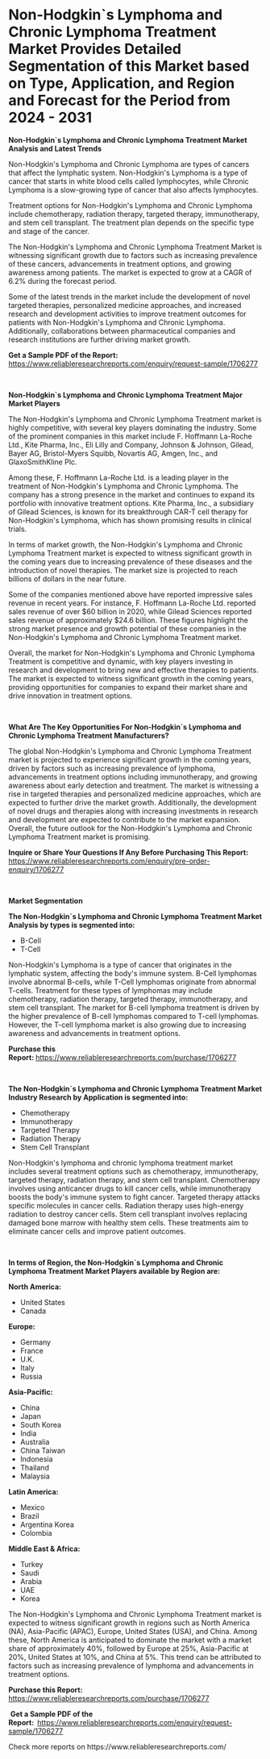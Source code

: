 <p><h1>Non-Hodgkin`s Lymphoma and Chronic Lymphoma Treatment Market Provides Detailed Segmentation of this Market based on Type, Application, and Region and Forecast for the Period from 2024 - 2031</h1></p><p><strong>Non-Hodgkin`s Lymphoma and Chronic Lymphoma Treatment Market Analysis and Latest Trends</strong></p>
<p><p>Non-Hodgkin's Lymphoma and Chronic Lymphoma are types of cancers that affect the lymphatic system. Non-Hodgkin's Lymphoma is a type of cancer that starts in white blood cells called lymphocytes, while Chronic Lymphoma is a slow-growing type of cancer that also affects lymphocytes. </p><p>Treatment options for Non-Hodgkin's Lymphoma and Chronic Lymphoma include chemotherapy, radiation therapy, targeted therapy, immunotherapy, and stem cell transplant. The treatment plan depends on the specific type and stage of the cancer.</p><p>The Non-Hodgkin's Lymphoma and Chronic Lymphoma Treatment Market is witnessing significant growth due to factors such as increasing prevalence of these cancers, advancements in treatment options, and growing awareness among patients. The market is expected to grow at a CAGR of 6.2% during the forecast period.</p><p>Some of the latest trends in the market include the development of novel targeted therapies, personalized medicine approaches, and increased research and development activities to improve treatment outcomes for patients with Non-Hodgkin's Lymphoma and Chronic Lymphoma. Additionally, collaborations between pharmaceutical companies and research institutions are further driving market growth.</p></p>
<p><strong>Get a Sample PDF of the Report:&nbsp;</strong> <a href="https://www.reliableresearchreports.com/enquiry/request-sample/1706277">https://www.reliableresearchreports.com/enquiry/request-sample/1706277</a></p>
<p>&nbsp;</p>
<p><strong>Non-Hodgkin`s Lymphoma and Chronic Lymphoma Treatment Major Market Players</strong></p>
<p><p>The Non-Hodgkin's Lymphoma and Chronic Lymphoma Treatment market is highly competitive, with several key players dominating the industry. Some of the prominent companies in this market include F. Hoffmann La-Roche Ltd., Kite Pharma, Inc., Eli Lilly and Company, Johnson & Johnson, Gilead, Bayer AG, Bristol-Myers Squibb, Novartis AG, Amgen, Inc., and GlaxoSmithKline Plc.</p><p>Among these, F. Hoffmann La-Roche Ltd. is a leading player in the treatment of Non-Hodgkin's Lymphoma and Chronic Lymphoma. The company has a strong presence in the market and continues to expand its portfolio with innovative treatment options. Kite Pharma, Inc., a subsidiary of Gilead Sciences, is known for its breakthrough CAR-T cell therapy for Non-Hodgkin's Lymphoma, which has shown promising results in clinical trials.</p><p>In terms of market growth, the Non-Hodgkin's Lymphoma and Chronic Lymphoma Treatment market is expected to witness significant growth in the coming years due to increasing prevalence of these diseases and the introduction of novel therapies. The market size is projected to reach billions of dollars in the near future.</p><p>Some of the companies mentioned above have reported impressive sales revenue in recent years. For instance, F. Hoffmann La-Roche Ltd. reported sales revenue of over $60 billion in 2020, while Gilead Sciences reported sales revenue of approximately $24.6 billion. These figures highlight the strong market presence and growth potential of these companies in the Non-Hodgkin's Lymphoma and Chronic Lymphoma Treatment market.</p><p>Overall, the market for Non-Hodgkin's Lymphoma and Chronic Lymphoma Treatment is competitive and dynamic, with key players investing in research and development to bring new and effective therapies to patients. The market is expected to witness significant growth in the coming years, providing opportunities for companies to expand their market share and drive innovation in treatment options.</p></p>
<p>&nbsp;</p>
<p><strong>What Are The Key Opportunities For Non-Hodgkin`s Lymphoma and Chronic Lymphoma Treatment Manufacturers?</strong></p>
<p><p>The global Non-Hodgkin's Lymphoma and Chronic Lymphoma Treatment market is projected to experience significant growth in the coming years, driven by factors such as increasing prevalence of lymphoma, advancements in treatment options including immunotherapy, and growing awareness about early detection and treatment. The market is witnessing a rise in targeted therapies and personalized medicine approaches, which are expected to further drive the market growth. Additionally, the development of novel drugs and therapies along with increasing investments in research and development are expected to contribute to the market expansion. Overall, the future outlook for the Non-Hodgkin's Lymphoma and Chronic Lymphoma Treatment market is promising.</p></p>
<p><strong>Inquire or Share Your Questions If Any Before Purchasing This Report:</strong> <a href="https://www.reliableresearchreports.com/enquiry/pre-order-enquiry/1706277">https://www.reliableresearchreports.com/enquiry/pre-order-enquiry/1706277</a></p>
<p>&nbsp;</p>
<p><strong>Market Segmentation</strong></p>
<p><strong>The Non-Hodgkin`s Lymphoma and Chronic Lymphoma Treatment Market Analysis by types is segmented into:</strong></p>
<p><ul><li>B-Cell</li><li>T-Cell</li></ul></p>
<p><p>Non-Hodgkin's Lymphoma is a type of cancer that originates in the lymphatic system, affecting the body's immune system. B-Cell lymphomas involve abnormal B-cells, while T-Cell lymphomas originate from abnormal T-cells. Treatment for these types of lymphomas may include chemotherapy, radiation therapy, targeted therapy, immunotherapy, and stem cell transplant. The market for B-cell lymphoma treatment is driven by the higher prevalence of B-cell lymphomas compared to T-cell lymphomas. However, the T-cell lymphoma market is also growing due to increasing awareness and advancements in treatment options.</p></p>
<p><strong>Purchase this Report:&nbsp;</strong><a href="https://www.reliableresearchreports.com/purchase/1706277">https://www.reliableresearchreports.com/purchase/1706277</a></p>
<p>&nbsp;</p>
<p><strong>The Non-Hodgkin`s Lymphoma and Chronic Lymphoma Treatment Market Industry Research by Application is segmented into:</strong></p>
<p><ul><li>Chemotherapy</li><li>Immunotherapy</li><li>Targeted Therapy</li><li>Radiation Therapy</li><li>Stem Cell Transplant</li></ul></p>
<p><p>Non-Hodgkin's lymphoma and chronic lymphoma treatment market includes several treatment options such as chemotherapy, immunotherapy, targeted therapy, radiation therapy, and stem cell transplant. Chemotherapy involves using anticancer drugs to kill cancer cells, while immunotherapy boosts the body's immune system to fight cancer. Targeted therapy attacks specific molecules in cancer cells. Radiation therapy uses high-energy radiation to destroy cancer cells. Stem cell transplant involves replacing damaged bone marrow with healthy stem cells. These treatments aim to eliminate cancer cells and improve patient outcomes.</p></p>
<p>&nbsp;</p>
<p><strong>In terms of Region, the Non-Hodgkin`s Lymphoma and Chronic Lymphoma Treatment Market Players available by Region are:</strong></p>
<p>
    <p> <strong> North America: </strong>
        <ul>
            <li>United States</li>
            <li>Canada</li>
        </ul>
        </p> 
    <p> <strong> Europe: </strong>
        <ul>
            <li>Germany</li>
            <li>France</li>
            <li>U.K.</li>
            <li>Italy</li>
            <li>Russia</li>
        </ul>
        </p> 
    <p> <strong> Asia-Pacific: </strong>
        <ul>
            <li>China</li>
            <li>Japan</li>
            <li>South Korea</li>
            <li>India</li>
            <li>Australia</li>
            <li>China Taiwan</li>
            <li>Indonesia</li>
            <li>Thailand</li>
            <li>Malaysia</li>
        </ul>
        </p> 
    <p> <strong> Latin America: </strong>
        <ul>
            <li>Mexico</li>
            <li>Brazil</li>
            <li>Argentina Korea</li>
            <li>Colombia</li>
        </ul>
        </p> 
    <p> <strong> Middle East & Africa: </strong>
        <ul>
            <li>Turkey</li>
            <li>Saudi</li>
            <li>Arabia</li>
            <li>UAE</li>
            <li>Korea</li>
        </ul>
    </p>
    </p>
<p><p>The Non-Hodgkin's Lymphoma and Chronic Lymphoma Treatment market is expected to witness significant growth in regions such as North America (NA), Asia-Pacific (APAC), Europe, United States (USA), and China. Among these, North America is anticipated to dominate the market with a market share of approximately 40%, followed by Europe at 25%, Asia-Pacific at 20%, United States at 10%, and China at 5%. This trend can be attributed to factors such as increasing prevalence of lymphoma and advancements in treatment options.</p></p>
<p><strong>Purchase this Report: </strong><a href="https://www.reliableresearchreports.com/purchase/1706277">https://www.reliableresearchreports.com/purchase/1706277</a></p>
<p>&nbsp;<strong>Get a Sample PDF of the Report:&nbsp;&nbsp;</strong><a href="https://www.reliableresearchreports.com/enquiry/request-sample/1706277">https://www.reliableresearchreports.com/enquiry/request-sample/1706277</a></p>
<p><strong></strong></p>
<p>Check more reports on https://www.reliableresearchreports.com/</p>